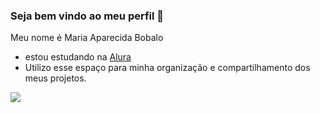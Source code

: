 ### Seja bem vindo ao meu perfil 🙂

Meu nome é Maria Aparecida Bobalo

- estou estudando na [Alura](https://www.alura.com.br)
- Utilizo esse espaço para minha organização e compartilhamento dos meus projetos.


![](https://tenor.com/pt-BR/view/welcome-alic-in-wonderland-bow-cartoon-gif-17648926)
